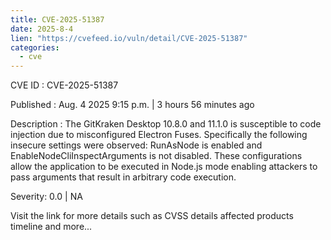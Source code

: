 ```yaml
--- 
title: CVE-2025-51387
date: 2025-8-4
lien: "https://cvefeed.io/vuln/detail/CVE-2025-51387"
categories:
  - cve
---
```


CVE ID : CVE-2025-51387

Published :  Aug. 4
2025
9:15 p.m. | 3 hours
56 minutes ago

Description : The GitKraken Desktop 10.8.0 and 11.1.0 is susceptible to code injection due to misconfigured Electron Fuses. Specifically
the following insecure settings were observed: RunAsNode is enabled and EnableNodeCliInspectArguments is not disabled. These configurations allow the application to be executed in Node.js mode
enabling attackers to pass arguments that result in arbitrary code execution.

Severity: 0.0 | NA

Visit the link for more details
such as CVSS details
affected products
timeline
and more...
